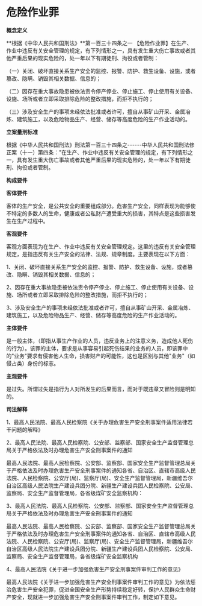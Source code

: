# 危险作业罪

 

**概念定义**

**根据《中华人民共和国刑法》**第一百三十四条之一
【危险作业罪】在生产、作业中违反有关安全管理的规定，有下列情形之一，具有发生重大伤亡事故或者其他严重后果的现实危险的，处一年以下有期徒刑、拘役或者管制：

（一）关闭、破坏直接关系生产安全的监控、报警、防护、救生设备、设施，或者篡改、隐瞒、销毁其相关数据、信息的；

（二）因存在重大事故隐患被依法责令停产停业、停止施工、停止使用有关设备、设施、场所或者立即采取排除危险的整改措施，而拒不执行的；

（三）涉及安全生产的事项未经依法批准或者许可，擅自从事矿山开采、金属冶炼、建筑施工，以及危险物品生产、经营、储存等高度危险的生产作业活动的。

**立案量刑标准**

根据《中华人民共和国刑法》刑法第一百三十四条之------中华人民共和国刑法修正案（十一）第四条："在生产、作业中违反有关安全管理的规定，有下列情形之一，具有发生重大伤亡事故或者其他严重后果的现实危险的，处一年以下有期徒刑、拘役或者管制。

**构成要件**

**客体要件**

客体的生产安全，是公共安全的重要组成部分。危害生产安全，同样表现为能够使不特定的多数人的生命，健康或者公私财产遭受重大的损害，其特点是这些损害发生在生产过程中。

 

**客观要件**

客观方面表现为在生产、作业中违反有关安全管理规定。这里的违反有关安全管理规定，是指违反有关生产安全的法律、法规、规章制度。主要表现在以下方面：

1、关闭、破坏直接关系生产安全的监控、报警、防护、救生设备、设施，或者篡改、隐瞒、销毁其相关数据、信息的；

2、因存在重大事故隐患被依法责令停产停业、停止施工、停止使用有关设备、设施、场所或者立即采取排除危险的整改措施，而拒不执行的；

3、涉及安全生产的事项未经依法批准或者许可，擅自从事矿山开采、金属冶炼、建筑施工，以及危险物品生产、经营、储存等高度危险的生产作业活动的。

**主体要件** 

是一般主体，（即指从事生产作业的人员，违反业务上的注意义务，造成他人死伤的行为）。该罪的主体，要求是从事容易引起死伤结果的业务的人员，即该罪中的"业务"要求有侵害他人生命，损害财产的可能性，这也是区别与其他"业务"（如侵占类）身份的标志。

**主观要件**

是过失。所谓过失是指行为人对所发生的后果而言，而对于既违章又冒险则是明知的。

**司法解释**

1、最高人民法院、最高人民检察院《关于办理危害生产安全刑事案件适用法律若干问题的解释》

2、最高人民法院、最高人民检察院、公安部、监察部、国家安全生产监督管理总局关于严格依法及时办理危害生产安全刑事案件的通知

最高人民法院、最高人民检察院、公安部、监察部、国家安全生产监督管理总局关于严格依法及时办理危害生产安全刑事案件的通知各省、自治区、直辖市高级人民法院、人民检察院、公安厅(局)、监察厅(局)、安全生产监督管理局，新疆维吾尔自治区高级人民法院生产建设兵团分院、新疆生产建设兵团人民检察院、公安局、监察局、安全生产监督管理局，各省级煤矿安全监察机构：

3、最高人民法院、最高人民检察院、公安部、监察部、国家安全生产监督管理总局关于严格依法及时办理危害生产安全刑事案件的通知

最高人民法院、最高人民检察院、公安部、监察部、国家安全生产监督管理总局关于严格依法及时办理危害生产安全刑事案件的通知各省、自治区、直辖市高级人民法院、人民检察院、公安厅(局)、监察厅(局)、安全生产监督管理局，新疆维吾尔自治区高级人民法院生产建设兵团分院、新疆生产建设兵团人民检察院、公安局、监察局、安全生产监督管理局，各省级煤矿安全监察机构

4、最高人民法院《关于进一步加强危害生产安全刑事案件审判工作的意见》

最高人民法院《关于进一步加强危害生产安全刑事案件审判工作的意见》为依法惩治危害生产安全犯罪，促进全国安全生产形势持续稳定好转，保护人民群众生命财产安全，现就进一步加强危害生产安全刑事案件审判工作，制定如下意见。 